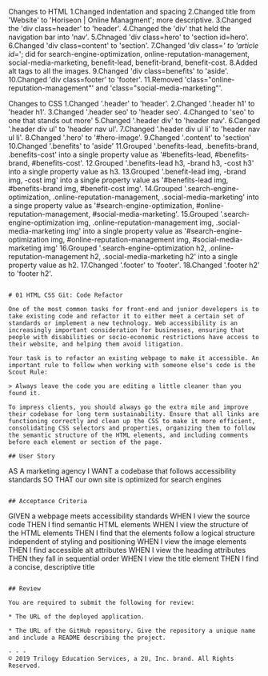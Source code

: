 Changes to HTML
1.Changed indentation and spacing
2.Changed title from 'Website' to 'Horiseon | Online Managment'; more descriptive.
3.Changed the 'div class=header' to 'header'.
4.Changed the 'div' that held the navigation bar into 'nav'.
5.Chnaged 'div class=hero' to 'section id=hero'.
6.Changed 'div class=content' to 'section'.
7.Changed 'div class=*' to 'article id=*'; did for search-engine-optimization, online-reputation-management, social-media-marketing, benefit-lead, benefit-brand, benefit-cost.
8.Added alt tags to all the images.
9.Changed 'div class=benefits' to 'aside'.
10.Changed 'div class=footer' to 'footer'.
11.Removed 'class="online-reputation-management"' and 'class="social-media-marketing"'.

Changes to CSS
1.Changed '.header' to 'header'.
2.Changed '.header h1' to 'header h1'.
3.Changed '.header seo' to 'header seo'.
4.Changed to 'seo' to one that stands out more'
5.Changed '.header div' to 'header nav'.
6.Canged '.header div ul' to 'header nav ul'.
7.Changed '.header div ul li' to 'header nav ul li'.
8.Changed '.hero' to '#hero-image'.
9.Changed '.content' to 'section'
10.Changed '.benefits' to 'aside'
11.Grouped '.benefits-lead, .benefits-brand, .benefits-cost' into a single property value as '#benefits-lead, #benefits-brand, #benefits-cost'.
12.Grouped '.benefits-lead h3, -brand h3, -cost h3' into a single property value as h3.
13.Grouped '.benefit-lead img, -brand img, -cost img' into a single property value as '#benefits-lead img, #benefits-brand img, #benefit-cost img'.
14.Grouped '.search-engine-optimization, .online-reputation-management, .social-media-marketing' into a singe property value as '#search-engine-optimization, #online-reputation-management, #social-media-marketing'.
15.Grouped '.search-engine-optimization img, .online-reputation-management img, .social-media-marketing img' into a single property value as '#search-engine-optimization img, #online-reputation-management img, #social-media-marketing img'
16.Grouped '.search-engine-optimization h2, .online-reputation-management h2, .social-media-marketing h2' into a single property value as h2.
17.Changed '.footer' to 'footer'.
18.Changed '.footer h2' to 'footer h2'. 




```

# 01 HTML CSS Git: Code Refactor

One of the most common tasks for front-end and junior developers is to take existing code and refactor it to either meet a certain set of standards or implement a new technology. Web accessibility is an increasingly important consideration for businesses, ensuring that people with disabilities or socio-economic restrictions have access to their website, and helping them avoid litigation.

Your task is to refactor an existing webpage to make it accessible. An important rule to follow when working with someone else's code is the Scout Rule:

> Always leave the code you are editing a little cleaner than you found it.

To impress clients, you should always go the extra mile and improve their codebase for long term sustainability. Ensure that all links are functioning correctly and clean up the CSS to make it more efficient, consolidating CSS selectors and properties, organizing them to follow the semantic structure of the HTML elements, and including comments before each element or section of the page.

## User Story

```
AS A marketing agency
I WANT a codebase that follows accessibility standards
SO THAT our own site is optimized for search engines
```

## Acceptance Criteria

```
GIVEN a webpage meets accessibility standards
WHEN I view the source code
THEN I find semantic HTML elements
WHEN I view the structure of the HTML elements
THEN I find that the elements follow a logical structure independent of styling and positioning
WHEN I view the image elements
THEN I find accessible alt attributes
WHEN I view the heading attributes
THEN they fall in sequential order
WHEN I view the title element
THEN I find a concise, descriptive title
```

## Review

You are required to submit the following for review:

* The URL of the deployed application.

* The URL of the GitHub repository. Give the repository a unique name and include a README describing the project.

- - -
© 2019 Trilogy Education Services, a 2U, Inc. brand. All Rights Reserved.
